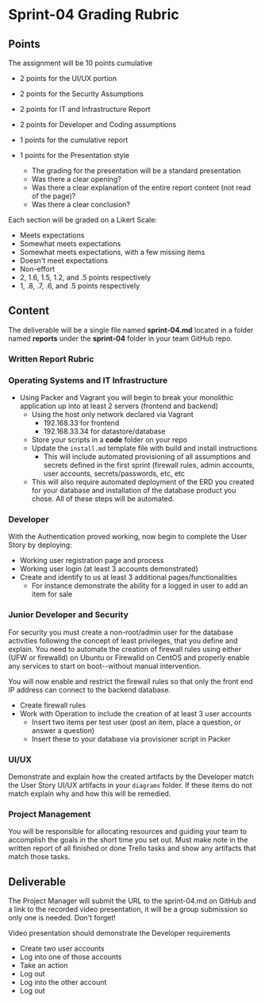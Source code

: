 # Sprint-04 Grading Rubric

## Points

The assignment will be 10 points cumulative

- 2 points for the UI/UX portion
- 2 points for the Security Assumptions
- 2 points for IT and Infrastructure Report
- 2 points for Developer and Coding assumptions
- 1 points for the cumulative report
- 1 points for the Presentation style
  
  - The grading for the presentation will be a standard presentation
  - Was there a clear opening?
  - Was there a clear explanation of the entire report content (not read of the page)?
  - Was there a clear conclusion?

Each section will be graded on a Likert Scale:

- Meets expectations
- Somewhat meets expectations
- Somewhat meets expectations, with a few missing items
- Doesn't meet expectations
- Non-effort
- 2, 1.6, 1.5, 1.2, and .5 points respectively
- 1, .8, .7, .6, and .5 points respectively

## Content

The deliverable will be a single file named **sprint-04.md** located in a folder named **reports** under the **sprint-04** folder in your team GitHub repo.

### Written Report Rubric

### Operating Systems and IT Infrastructure

- Using Packer and Vagrant you will begin to break your monolithic application up into at least 2 servers (frontend and backend)
  - Using the host only network declared via Vagrant
    - 192.168.33 for frontend
    - 192.168.33.34 for datastore/database
  - Store your scripts in a **code** folder on your repo
  - Update the `install.md` template file with build and install instructions  
    - This will include automated provisioning of all assumptions and secrets defined in the first sprint (firewall rules, admin accounts, user accounts, secrets/passwords, etc, etc
  - This will also require automated deployment of the ERD you created for your database and installation of the database product you chose.  All of these steps will be automated.

### Developer

With the Authentication proved working, now begin to complete the User Story by deploying:

- Working user registration page and process
- Working user login (at least 3 accounts demonstrated)
- Create and identify to us at least 3 additional pages/functionalities
  - For instance demonstrate the ability for a logged in user to add an item for sale

### Junior Developer and Security

For security you must create a non-root/admin user for the database activities following the concept of least privileges, that you define and explain.  You need to automate the creation of firewall rules using either (UFW or firewalld) on Ubuntu or Firewalld on CentOS and properly enable any services to start on boot--without manual intervention.

You will now enable and restrict the firewall rules so that only the front end IP address can connect to the backend database.  

- Create firewall rules
- Work with Operation to include the creation of at least 3 user accounts
  - Insert two items per test user (post an item, place a question, or answer a question)
  - Insert these to your database via provisioner script in Packer

### UI/UX

Demonstrate and explain how the created artifacts by the Developer match the User Story UI/UX artifacts in your `diagrams` folder.  If these items do not match explain why and how this will be remedied.

### Project Management

You will be responsible for allocating resources and guiding your team to accomplish the goals in the short time you set out. Must make note in the written report of all finished or done Trello tasks and show any artifacts that match those tasks.  

## Deliverable

The Project Manager will submit the URL to the sprint-04.md on GitHub and a link to the recorded video presentation, it will be a group submission so only one is needed.  Don't forget!

Video presentation should demonstrate the Developer requirements

- Create two user accounts
- Log into one of those accounts
- Take an action
- Log out
- Log into the other account
- Log out

